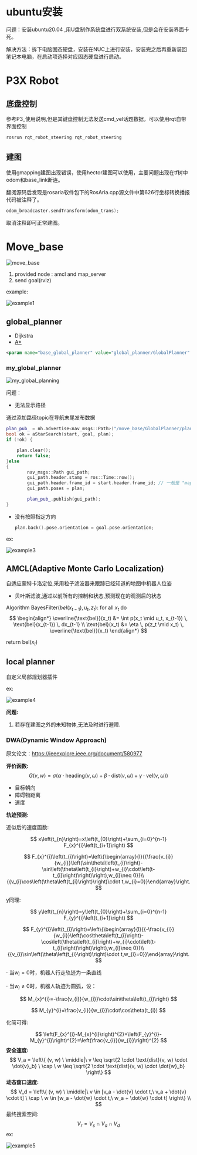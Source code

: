 



# ubuntu安装



问题：安装ubuntu20.04 ,用U盘制作系统盘进行双系统安装,但是会在安装界面卡死。

解决方法：拆下电脑固态硬盘，安装在NUC上进行安装，安装完之后再重新装回笔记本电脑，在启动项选择对应固态硬盘进行启动。

# P3X Robot



## 底盘控制

参考P3_使用说明,但是其键盘控制无法发送cmd_vel话题数据，可以使用rqt自带界面控制

```bash
rosrun rqt_robot_steering rqt_robot_steering 
```

## 建图

使用gmapping建图出现错误，使用hector建图可以使用，主要问题出现在tf树中odom和base_link断连。

翻阅源码后发现是rosaria软件包下的RosAria.cpp源文件中第626行坐标转换播报代码被注释了。

```cpp
odom_broadcaster.sendTransform(odom_trans);
```

取消注释即可正常建图。

# Move_base

![move_base](img/move_base.png)

1. provided node : amcl and map_server
1. send goal(rviz)

example:

![example1](img/example1.gif)

## global_planner

- Dijkstra
- [A*](https://www.redblobgames.com/pathfinding/a-star/introduction.html) 

``` xml
<param name="base_global_planner" value="global_planner/GlobalPlanner" /> 
```

### my_global_planner

![my_global_planning](img/my_global_planning.png)

问题：

- 无法显示路径

通过添加路径topic在导航末尾发布数据

```cpp
plan_pub_ = nh.advertise<nav_msgs::Path>("/move_base/GlobalPlanner/plan", 1);
bool ok = aStarSearch(start, goal, plan);
if (!ok) {

    plan.clear();
    return false;
}else
{
        nav_msgs::Path gui_path;
        gui_path.header.stamp = ros::Time::now();
        gui_path.header.frame_id = start.header.frame_id; // 一般是 "map"
        gui_path.poses = plan;

        plan_pub_.publish(gui_path);
}
```

- 没有按照指定方向

  ```cpp
  plan.back().pose.orientation = goal.pose.orientation;
  ```

ex:

![example3](img/example3.gif)

## AMCL(Adaptive Monte Carlo Localization)

自适应蒙特卡洛定位,采用粒子滤波器来跟踪已经知道的地图中机器人位姿

- 贝叶斯滤波,通过以前所有的控制和状态,预测现在的观测后的状态

Algorithm BayesFilter$(bel(x_{t-1}),u_t,z_t)$:
for all $x_t$ do
$$
\begin{align*}
\overline{\text{bel}}(x_t) &= \int p(x_t \mid u_t, x_{t-1}) \, \text{bel}(x_{t-1}) \, dx_{t-1} \\
\text{bel}(x_t) &= \eta \, p(z_t \mid x_t) \, \overline{\text{bel}}(x_t)
\end{align*}
$$

return bel($x_t$)

## local planner

自定义局部规划器插件

ex:

![example4](img/example4.gif)

**问题:**

1. 若存在建图之外的未知物体,无法及时进行避障.

### DWA(Dynamic Window Approach)

原文论文：https://ieeexplore.ieee.org/document/580977

**评价函数:**
$$
G(v,w) =  \sigma \Big( \alpha \cdot \text{heading}(v, \omega) + \beta \cdot \text{dist}(v, \omega) + \gamma \cdot \text{vel}(v, \omega) \Big)
$$

- 目标朝向
- 障碍物距离
- 速度

**轨迹预测:**

近似后的速度函数:

$$
x\left(t_{n}\right)=x\left(t_{0}\right)+\sum_{i=0}^{n-1} F_{x}^{i}\left(t_{i+1}\right)
$$

$$
F_{x}^{i}\left(t_{i}\right)=\left\{\begin{array}{l}{{\frac{v_{i}}{w_{i}}\left(\sin\theta\left(t_{i}\right)-\sin\left(\theta\left(t_{i}\right)+w_{i}\cdot\left(t-t_{i}\right)\right)\right),w_{i}\neq 0}}\\{{v_{i}\cos\left(\theta\left(t_{i}\right)\right)\cdot t,w_{i}=0}}\end{array}\right.
$$

y同理:

$$
y\left(t_{n}\right)=y\left(t_{0}\right)+\sum_{i=0}^{n-1} F_{y}^{i}\left(t_{i+1}\right)
$$

$$
F_{y}^{i}\left(t_{i}\right)=\left\{\begin{array}{l}{{-\frac{v_{i}}{w_{i}}\left(\cos\theta\left(t_{i}\right)-\cos\left(\theta\left(t_{i}\right)+w_{i}\cdot\left(t-t_{i}\right)\right)\right),w_{i}\neq 0}}\\{{v_{i}\sin\left(\theta\left(t_{i}\right)\right)\cdot t,w_{i}=0}}\end{array}\right.
$$

$\cdot$ 当$w_{i}=0$时，机器人行走轨迹为一条直线

$\cdot$ 当$w_{i}\neq 0$时，机器人轨迹为圆弧，设：

$$
M_{x}^{i}=-\frac{v_{i}}{w_{i}}\cdot\sin\theta\left(t_{i}\right) 
$$

$$
M_{y}^{i}=\frac{v_{i}}{w_{i}}\cdot\cos\theta(t_{i})
$$

化简可得:

$$
\left(F_{x}^{i}-M_{x}^{i}\right)^{2}+\left(F_{y}^{i}-M_{y}^{i}\right)^{2}=\left(\frac{v_{i}}{w_{i}}\right)^{2}
$$
**安全速度:**
$$
V_a = \left\{ (v, w) \ \middle|\ v \leq \sqrt{2 \cdot \text{dist}(v, w) \cdot \dot{v}_b} \ \cap \ w \leq \sqrt{2 \cdot \text{dist}(v, w) \cdot \dot{w}_b} \right\}
$$
**动态窗口速度:**
$$
V_d = \left\{ (v, w) \ \middle|\ v \in [v_a - \dot{v} \cdot t,\ v_a + \dot{v} \cdot t] \ \cap \ w \in [w_a - \dot{w} \cdot t,\ w_a + \dot{w} \cdot t] \right\} \\
$$
最终搜索空间:
$$
V_r = V_s \cap V_a \cap V_d
$$
ex:

![example5](img/example5.gif)